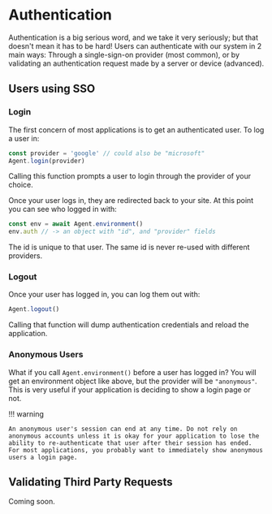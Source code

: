 # Authentication

Authentication is a big serious word, and we take it very seriously;
but that doesn't mean it has to be hard!
Users can authenticate with our system in 2 main ways:
Through a single-sign-on provider (most common), or by validating an authentication request made by a server or device (advanced).

## Users using SSO

### Login
The first concern of most applications is to get an authenticated user. To log a user in:

```javascript
const provider = 'google' // could also be "microsoft"
Agent.login(provider)
```

Calling this function prompts a user to login through the provider of your choice.

Once your user logs in, they are redirected back to your site. At this point you can see who logged in with:

```javascript
const env = await Agent.environment()
env.auth // -> an object with "id", and "provider" fields
```

The id is unique to that user. The same id is never re-used with different providers.

### Logout

Once your user has logged in, you can log them out with:

```javascript
Agent.logout()
```

Calling that function will dump authentication credentials and reload the application.

### Anonymous Users

What if you call ```Agent.environment()``` before a user has logged in? You will get an environment object like above, but the provider will be ```"anonymous"```. This is very useful if your application is deciding to show a login page or not.

!!! warning

    An anonymous user's session can end at any time. Do not rely on anonymous accounts unless it is okay for your application to lose the ability to re-authenticate that user after their session has ended. For most applications, you probably want to immediately show anonymous users a login page.

## Validating Third Party Requests

Coming soon.